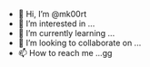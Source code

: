 - 👋 Hi, I’m @mk00rt
- 👀 I’m interested in ...
- 🌱 I’m currently learning ...
- 💞️ I’m looking to collaborate on ...
- 📫 How to reach me ...gg

<!---
mk00rt/mk00rt is a ✨ special ✨ repository because its `README.md` (this file) appears on your GitHub profile.
You can click the Preview link to take a look at your changes.
--->
